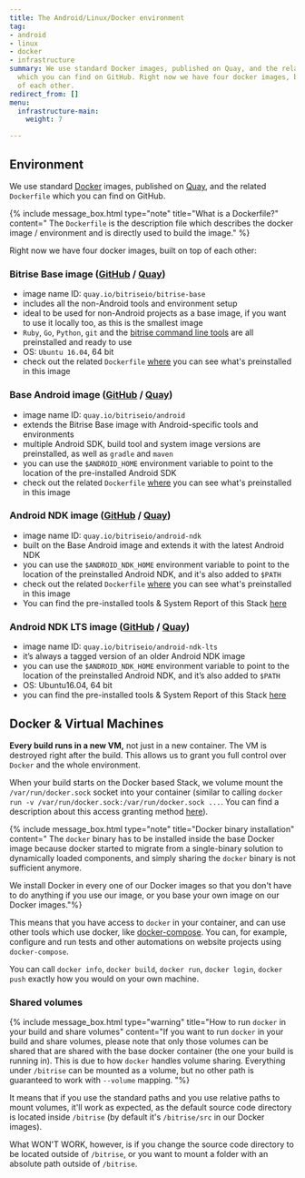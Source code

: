 ```yaml
---
title: The Android/Linux/Docker environment
tag:
- android
- linux
- docker
- infrastructure
summary: We use standard Docker images, published on Quay, and the related Dockerfile
  which you can find on GitHub. Right now we have four docker images, built on top
  of each other.
redirect_from: []
menu:
  infrastructure-main:
    weight: 7

---
```

## Environment

We use standard [Docker](https://quay.io) images, published on [Quay](https://quay.io/organization/bitriseio), and the related `Dockerfile` which you can find on GitHub.

{% include message_box.html type="note" title="What is a Dockerfile?" content=" The `Dockerfile` is the description file which describes the docker image / environment and is directly used to build the image." %}

Right now we have four docker images, built on top of each other:

### Bitrise Base image ([GitHub](https://github.com/bitrise-docker/bitrise-base) / [Quay](https://quay.io/repository/bitriseio/bitrise-base))

* image name ID: `quay.io/bitriseio/bitrise-base`
* includes all the non-Android tools and environment setup
* ideal to be used for non-Android projects as a base image, if you want to use it locally too, as this is the smallest image
* `Ruby`, `Go`, `Python`, `git` and the [bitrise command line tools](https://www.bitrise.io/cli) are all preinstalled and ready to use
* OS: `Ubuntu 16.04`, 64 bit
* check out the related `Dockerfile` [where](https://github.com/bitrise-docker/bitrise-base/blob/master/Dockerfile) you can see what's preinstalled in this image

### Base Android image ([GitHub](https://github.com/bitrise-docker/android) / [Quay](https://quay.io/repository/bitriseio/android))

* image name ID: `quay.io/bitriseio/android`
* extends the Bitrise Base image with Android-specific tools and environments
* multiple Android SDK, build tool and system image versions are preinstalled, as well as `gradle` and `maven`
* you can use the `$ANDROID_HOME` environment variable to point to the location of the pre-installed Android SDK
* check out the related `Dockerfile` [where](https://github.com/bitrise-docker/android/blob/master/Dockerfile) you can see what's preinstalled in this image

### Android NDK image ([GitHub](https://github.com/bitrise-docker/android-ndk) / [Quay](https://quay.io/repository/bitriseio/android-ndk))

* image name ID: `quay.io/bitriseio/android-ndk`
* built on the Base Android image and extends it with the latest Android NDK
* you can use the `$ANDROID_NDK_HOME` environment variable to point to the location of the preinstalled Android NDK, and it's also added to `$PATH`
* check out the related `Dockerfile` [where](https://github.com/bitrise-docker/android-ndk/blob/master/Dockerfile) you can see what's preinstalled in this image
* You can find the pre-installed tools & System Report of this Stack [here](https://github.com/bitrise-io/bitrise.io/blob/master/system_reports/linux-docker-android.log)

### Android NDK LTS image ([GitHub](https://github.com/bitrise-docker/android-ndk-lts) / [Quay](https://quay.io/repository/bitriseio/android-ndk-lts))

* image name ID: `quay.io/bitriseio/android-ndk-lts`
* it’s always a tagged version of an older Android NDK image
* you can use the `$ANDROID_NDK_HOME` environment variable to point to the location of the preinstalled Android NDK, and it’s also added to `$PATH`
* OS: Ubuntu16.04, 64 bit
* you can find the pre-installed tools & System Report of this Stack [here](https://github.com/bitrise-io/bitrise.io/blob/master/system_reports/linux-docker-android-lts.log)

## Docker & Virtual Machines

**Every build runs in a new VM,** not just in a new container. The VM is destroyed right after the build. This allows us to grant you full control over `Docker` and the whole environment.

When your build starts on the Docker based Stack, we volume mount the `/var/run/docker.sock` socket into your container (similar to calling `docker run -v /var/run/docker.sock:/var/run/docker.sock ...`. You can find a description about this access granting method [here](https://jpetazzo.github.io/2015/09/03/do-not-use-docker-in-docker-for-ci/)).

{% include message_box.html type="note" title="Docker binary installation" content=" The `docker` binary has to be installed inside the base Docker image because docker started to migrate from a single-binary solution to dynamically loaded components, and simply sharing the `docker` binary is not sufficient anymore.

We install Docker in every one of our Docker images so that you don't have to do anything if you use our image, or you base your own image on our Docker images."%}

This means that you have access to `docker` in your container, and can use other tools which use docker, like [docker-compose](https://docs.docker.com/compose). You can, for example, configure and run tests and other automations on website projects using `docker-compose`.

You can call `docker info`, `docker build`, `docker run`, `docker login`, `docker push` exactly how you would on your own machine.

### Shared volumes

{% include message_box.html type="warning" title="How to run `docker` in your build and share volumes" content="If you want to run `docker` in your build and share volumes, please note that only those volumes can be shared that are shared with the base docker container (the one your build is running in). This is due to how `docker` handles volume sharing. Everything under `/bitrise` can be mounted as a volume, but no other path is guaranteed to work with `--volume` mapping. "%}

It means that if you use the standard paths and you use relative paths to mount volumes, it'll work as expected, as the default source code directory is located inside `/bitrise` (by default it's `/bitrise/src` in our Docker images).

What WON'T WORK, however, is if you change the source code directory to be located outside of `/bitrise`, or you want to mount a folder with an absolute path outside of `/bitrise`.
